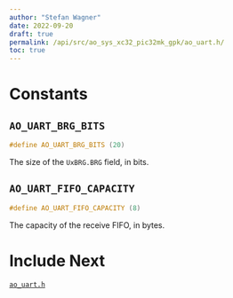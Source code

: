 ```yaml
---
author: "Stefan Wagner"
date: 2022-09-20
draft: true
permalink: /api/src/ao_sys_xc32_pic32mk_gpk/ao_uart.h/
toc: true
---
```


# Constants

## `AO_UART_BRG_BITS`

```c
#define AO_UART_BRG_BITS (20)
```

The size of the `UxBRG.BRG` field, in bits.

## `AO_UART_FIFO_CAPACITY`

```c
#define AO_UART_FIFO_CAPACITY (8)
```

The capacity of the receive FIFO, in bytes.

# Include Next

[`ao_uart.h`](../ao_sys_xc32_pic32_uart/ao_uart.h.md)
